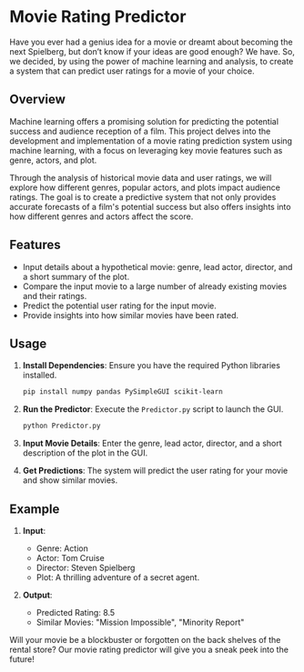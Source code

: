 # Movie Rating Predictor

Have you ever had a genius idea for a movie or dreamt about becoming the next Spielberg, but don’t know if your ideas are good enough? We have. So, we decided, by using the power of machine learning and analysis, to create a system that can predict user ratings for a movie of your choice.

## Overview

Machine learning offers a promising solution for predicting the potential success and audience reception of a film. This project delves into the development and implementation of a movie rating prediction system using machine learning, with a focus on leveraging key movie features such as genre, actors, and plot.

Through the analysis of historical movie data and user ratings, we will explore how different genres, popular actors, and plots impact audience ratings. The goal is to create a predictive system that not only provides accurate forecasts of a film's potential success but also offers insights into how different genres and actors affect the score.

## Features

- Input details about a hypothetical movie: genre, lead actor, director, and a short summary of the plot.
- Compare the input movie to a large number of already existing movies and their ratings.
- Predict the potential user rating for the input movie.
- Provide insights into how similar movies have been rated.

## Usage

1. **Install Dependencies**: Ensure you have the required Python libraries installed.
    ```bash
    pip install numpy pandas PySimpleGUI scikit-learn
    ```

2. **Run the Predictor**: Execute the `Predictor.py` script to launch the GUI.
    ```bash
    python Predictor.py
    ```

3. **Input Movie Details**: Enter the genre, lead actor, director, and a short description of the plot in the GUI.

4. **Get Predictions**: The system will predict the user rating for your movie and show similar movies.

## Example

1. **Input**:
    - Genre: Action
    - Actor: Tom Cruise
    - Director: Steven Spielberg
    - Plot: A thrilling adventure of a secret agent.

2. **Output**:
    - Predicted Rating: 8.5
    - Similar Movies: "Mission Impossible", "Minority Report"


Will your movie be a blockbuster or forgotten on the back shelves of the rental store? Our movie rating predictor will give you a sneak peek into the future!

